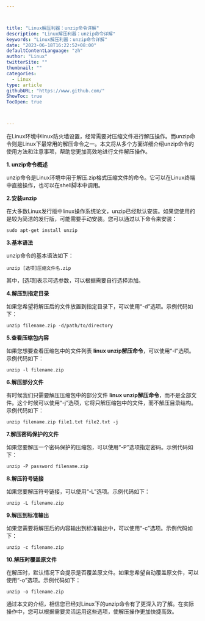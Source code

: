 ```yaml
---



title: "Linux解压利器：unzip命令详解"
description: "Linux解压利器：unzip命令详解"
keywords: "Linux解压利器：unzip命令详解"
date: "2023-06-18T16:22:52+08:00"
defaultContentLanguage: "zh"
author: "Linux"
twitterSite: ""
thumbnail: ""
categories:
  - Linux
type: article
githubURL: "https://www.github.com/"
ShowToc: true
TocOpen: true



---
```


在Linux环境中linux防火墙设置，经常需要对压缩文件进行解压操作。而unzip命令则是Linux下最常用的解压命令之一。本文将从多个方面详细介绍unzip命令的使用方法和注意事项，帮助您更加高效地进行文件解压操作。

**1. unzip命令概述**

unzip命令是Linux环境中用于解压.zip格式压缩文件的命令。它可以在Linux终端中直接操作，也可以在shell脚本中调用。

**2.安装unzip**

在大多数Linux发行版中linux操作系统论文，unzip已经默认安装。如果您使用的是较为简洁的发行版，可能需要手动安装。您可以通过以下命令来安装：

```
sudo apt-get install unzip
```

**3.基本语法**

unzip命令的基本语法如下：

```
unzip [选项]压缩文件名.zip
```

其中，[选项]表示可选参数，可以根据需要自行选择添加。

**4.解压到指定目录**

如果您希望将解压后的文件放置到指定目录下，可以使用“-d”选项。示例代码如下：

```
unzip filename.zip -d/path/to/directory
```

**5.查看压缩包内容**

如果您想要查看压缩包中的文件列表 **linux unzip解压命令**，可以使用“-l”选项。示例代码如下：

```
unzip -l filename.zip
```

**6.解压部分文件**

有时候我们只需要解压压缩包中的部分文件 **linux unzip解压命令**，而不是全部文件。这个时候可以使用“-j”选项，它将只解压缩包中的文件，而不解压目录结构。示例代码如下：

```
unzip filename.zip file1.txt file2.txt -j
```

**7.解压密码保护的文件**

如果您要解压一个密码保护的压缩包，可以使用“-P”选项指定密码。示例代码如下：

```
unzip -P password filename.zip
```

**8.解压符号链接**

如果您要解压符号链接，可以使用“-L”选项。示例代码如下：

```
unzip -L filename.zip
```

**9.解压到标准输出**

如果您需要将解压后的内容输出到标准输出中，可以使用“-c”选项。示例代码如下：

```
unzip -c filename.zip
```

**10.解压时覆盖原文件**

在解压时，默认情况下会提示是否覆盖原文件。如果您希望自动覆盖原文件，可以使用“-o”选项。示例代码如下：

```
unzip -o filename.zip
```

通过本文的介绍，相信您已经对Linux下的unzip命令有了更深入的了解。在实际操作中，您可以根据需要灵活运用这些选项，使解压操作更加快捷高效。